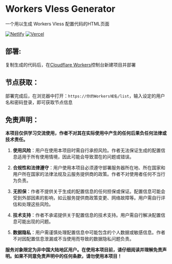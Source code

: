 # Workers Vless Generator
一个用以生成 Workers Vless 配置代码的HTML页面

[![Netlify](https://api.netlify.com/api/v1/badges/6f6f3468-fc5b-47c3-8fa5-0363f42f4d47/deploy-status)](https://gen-vless.netlify.app)
[![Vercel](https://img.shields.io/github/deployments/linzjian666/WorkersVlessGenerator/Production?style=flat&logo=vercel&logoColor=vercel&label=Vercel)](https://gen-vless.vercel.app)


## 部署:
复制生成的代码后，在[Cloudflare Workers](https://workers.cloudflare.com/)控制台新建项目并部署

## 节点获取：
部署完成后，在浏览器中打开：`https://你的Workers域名/list`，输入设定的用户名和密码登录，即可获取节点信息

## 免责声明：
**本项目仅供学习交流使用，作者不对其在实际使用中产生的任何后果负任何法律或技术责任。**

1. **使用风险**：用户在使用本项目时需自行承担风险。作者无法保证生成的配置信息适用于所有使用情境，因此可能会导致潜在的问题或错误。

2. **合规性和法律遵守**：用户使用本项目必须遵守部署服务器所在地、所在国家和用户所在国家的法律法规及云服务提供商的政策。作者不对使用者任何不当行为负责。

3. **无担保**：作者不提供关于生成的配置信息的任何担保或保证。配置信息可能会受到外部因素的影响，如云服务提供商政策变更、网络故障等。用户需自行评估和处理这些风险。

4. **技术支持**：作者不承诺提供关于配置信息的技术支持。用户需自行解决配置信息可能出现的问题。

5. **数据隐私**：用户需谨慎处理配置信息中可能包含的个人数据或敏感信息。作者不对因配置信息泄漏或不当使用而导致的数据隐私问题负责。

**服务对象限定为非中国大陆地区用户。在使用本项目前，请仔细阅读并理解免责声明。如果不同意免责声明中的任何条款，请勿使用本项目！**
